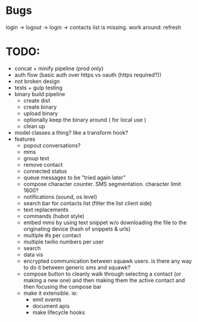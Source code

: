 # Bugs

login -> logout -> login -> contacts list is missing. work around: refresh


# TODO:

* concat + minify pipeline (prod only)
* auth flow (basic auth over https vs oauth (https required?))
* not broken design
* tests + gulp testing
* binary build pipeline
  * create dist
  * create binary
  * upload binary
  * optionally keep the binary around ( for local use )
  * clean up
* model classes a thing? like a transform hook?
* features
  * popout conversations?
  * mms
  * group text
  * remove contact
  * connected status
  * queue messages to be "tried again later"
  * compose character counter. SMS segmentation. character limit 1600?
  * notifications (sound, os level)
  * search bar for contacts list (filter the list client side)
  * text replacements
  * commands (hubot style)
  * embed mms by using text snippet w/o downloading the file to the originating device (hash of snippets & urls)
  * multiple #s per contact
  * multiple twilio numbers per user
  * search
  * data vis
  * encrypted communication between squawk users. is there any way to do it between generic sms and squawk?
  * compose button to cleanly walk through selecting a contact (or making a new one) and then making them the active contact and then focusing the compose bar
  * make it extensible. ie:
    * emit events
    * document apis
    * make lifecycle hooks
